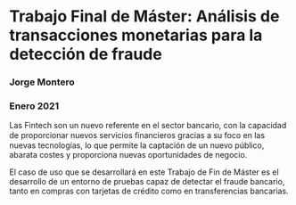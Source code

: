 # Trabajo Final de Máster: Análisis de transacciones monetarias para la detección de fraude

### Jorge Montero
### Enero 2021

Las Fintech son un nuevo referente en el sector bancario, con la capacidad de proporcionar nuevos servicios ﬁnancieros gracias a su foco en las nuevas tecnologías, lo que permite la captación de un nuevo público, 
abarata costes y proporciona nuevas oportunidades de negocio. 

El caso de uso que se desarrollará en este Trabajo de Fin de Máster es el desarrollo de un entorno de pruebas capaz de detectar el fraude bancario, tanto en compras con tarjetas de crédito como en transferencias bancarias.

